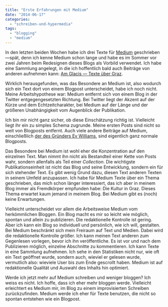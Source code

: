 ```yaml
---
title: "Erste Erfahrungen mit Medium"
date: "2014-06-17"
categories: 
  - "schreiben-und-hypermedia"
tags: 
  - "blogging"
  - "medium"
---
```


In den letzten beiden Wochen habe ich drei Texte für [Medium](https://medium.com/ "Medium") geschrieben—spät, denn ich kenne Medium schon lange und habe es im Sommer vor zwei Jahren beim Redesignen dieses Blogs als Vorbild verwendet. Ich habe eine Sammlung angelegt, in die ich hoffentlich bald auch Beiträge von anderen aufnehmen kann: [Am Glacis — Texte über Graz](https://medium.com/am-glacis "Am Glacis — Medium").

Wirklich herausgefunden, was das Besondere an Medium ist, also wodurch sich ein Text dort von einem Blogpost unterscheidet, habe ich noch nicht. Meine Arbeitshypothese war: Medium entfernt sich von einem Blog in der Twitter entgegengesetzten Richtung. Bei Twitter liegt der Akzent auf der Kürze und dem Echtzeitcharakter, bei Medium auf der Länge und der größeren Unabhängigkeit vom Augenblick der Publikation.

Ich bin mir nicht ganz sicher, ob diese Einschätzung richtig ist. Vielleicht liegt ihr ein zu simples Schema zugrunde. Meine ersten Posts sind nicht so weit von Blogposts entfernt. Auch viele andere Beiträge auf Medium, einschließlich [der des Gründers Ev Williams](https://medium.com/@ev "Ev Williams — Medium"), sind eigentlich ganz normale Blogposts.

Das Besondere bei Medium ist wohl eher die Konzentration auf den einzelnen Text. Man nimmt ihn nicht als Bestandteil einer Kette von Posts wahr, sondern allenfalls als Teil einer _Collection_. Die wichtigste Publikationseinheit ist nicht das Blog und seine Entwicklung, sondern ein für sich stehender Text. Es gibt wenig Grund dazu, diesen Text anderen Texten in seinem Umfeld anzupassen. Ich habe für Medium Texte über ein Thema geschrieben, das mich schon länger interessiert, das ich aber in meinem Blog immer als Fremdkörper empfunden habe: Die Kultur in Graz. Dieses Thema erwartet kaum jemand in meinem Blog. Bei Medium gibt es (noch) keine Erwartungen.

Vielleicht unterscheidet vor allem die Arbeitsweise Medium vom herkömmlichen Bloggen. Ein Blog macht es mir so leicht wie möglich, spontan und allein zu publizieren. Die redaktionelle Kontrolle ist gering. Aber ich kann ein Blog so individuell und persönlich, wie ich will, gestalten. Bei Medium beschränkt sich mein Freiraum auf Text und Medien. Dabei wird die redaktionelle Kontrolle größer. Ich kann meinen Text anderen zum Gegenlesen vorlegen, bevor ich ihn veröffentliche. Es ist vor und nach dem Publizieren möglich, einzelne Abschnitte zu kommentieren. Ich kann Texte in eine Sammlung aufnehmen. Ich sehe in den Statistiken nicht nur, wie oft ein Text geöffnet wurde, sondern auch, wieviel er gelesen wurde, vermutlich also: wieviele User bis zum Ende gescrollt haben. Medium ist auf redaktionelle Qualität und Auswahl des Inhalts hin optimiert.

Werde ich jetzt mehr auf Medium schreiben und weniger bloggen? Ich weiss es nicht. Ich hoffe, dass ich eher mehr bloggen werde. Vielleicht erleichtert es Medium mir, im Blog zu einem improvisierten Schreiben zurückzufinden. Medium werde ich eher für Texte benutzen, die nicht so spontan entstehen wie ein Blogpost.
